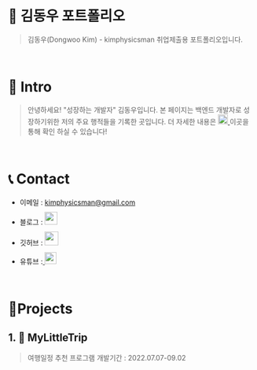 # 📜 김동우 포트폴리오

> 김동우(Dongwoo Kim) - kimphysicsman 취업제출용 포트폴리오입니다.

<br />

# 👋 Intro

> 안녕하세요! "성장하는 개발자" 김동우입니다. 본 페이지는 백엔드 개발자로 성장하기위한 저의 주요 행적들을 기록한 곳입니다. 더 자세한 내용은 <a href="https://www.notion.so/kimphysicsman/PROFILE-6bf254d419af4910b776c111efb371e4"> <img src="https://img.shields.io/badge/-Profile-8AC926?style=for-the-badge" height="20px" style="margin-bottom: -5px" /> </a> 이곳을 통해 확인 하실 수 있습니다!

<br />

# 📞 Contact

- 이메일 : kimphysicsman@gmail.com
- 블로그 : <a href="https://velog.io/@kimphysicsman">
  <img src="https://user-images.githubusercontent.com/68724828/185885678-8f619bfa-1160-4bb4-a026-f758a4014f82.png" height="26px" style="margin-top: 10px" />
  </a>
- 깃허브 : <a href="https://github.com/kimphysicsman">
  <img src="https://user-images.githubusercontent.com/68724828/185908612-22f4d219-78a7-4de7-bb02-deecaa63bffa.png" height="28px" style="margin-top: 10px" />
  </a>
- 유튜브 :<a href="https://www.youtube.com/channel/UCdnXRtn_xnRWzZxUGY0yyWg">
  <img src="https://user-images.githubusercontent.com/1569988/159397141-21463bc2-2acf-416b-aa15-235664556f34.png" height="24px" style="margin-top: 10px" />
  </a>

<br />

# 📝Projects

## 1. 🛫 MyLittleTrip

> 여행일정 추천 프로그램
> 개발기간 : 2022.07.07-09.02
